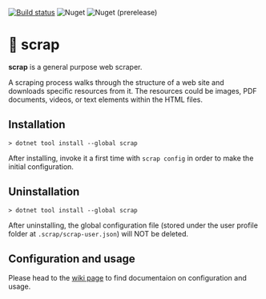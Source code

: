 [![Build status](https://github.com/icalvo/scrap/actions/workflows/ci-build.yml/badge.svg)](https://github.com/icalvo/scrap/actions/workflows/ci-build.yml)
![Nuget](https://img.shields.io/nuget/v/scrap)
![Nuget (prerelease)](https://img.shields.io/nuget/vpre/scrap)

# 🐾 scrap
**scrap** is a general purpose web scraper.

A scraping process walks through the structure of a web site and downloads specific resources from it. The resources could be images, PDF documents, videos, or text elements within the HTML files.

## <a id="Installation"></a>Installation

```
> dotnet tool install --global scrap
```
After installing, invoke it a first time with `scrap config` in order to make the initial configuration.

## Uninstallation

```
> dotnet tool install --global scrap
```
After uninstalling, the global configuration file (stored under the user profile folder at `.scrap/scrap-user.json`) will NOT be deleted.

## Configuration and usage
Please head to the [wiki page](https://github.com/icalvo/scrap/wiki) to find documentaion on configuration and usage.